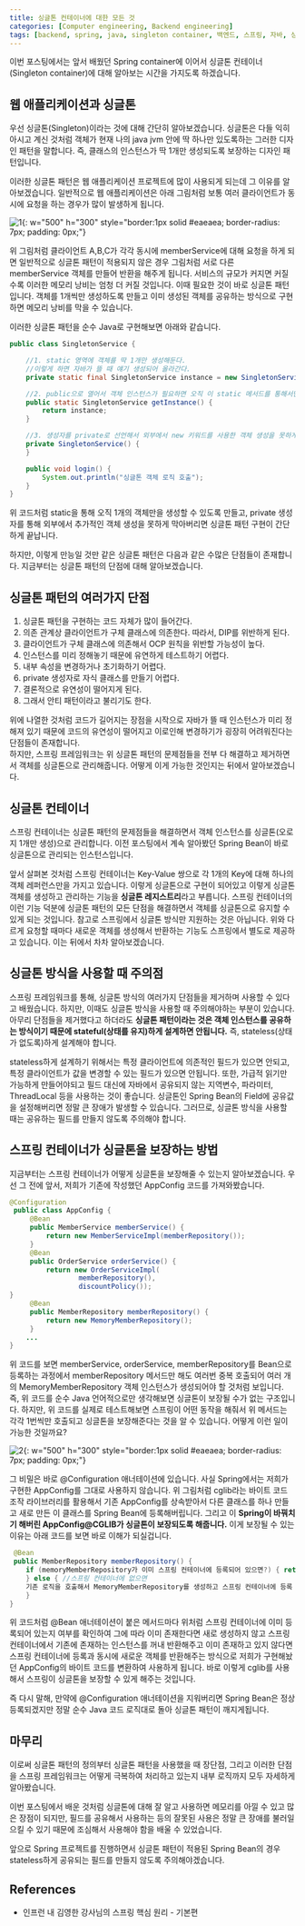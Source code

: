 ```yaml
---
title: 싱글톤 컨테이너에 대한 모든 것
categories: [Computer engineering, Backend engineering]
tags: [backend, spring, java, singleton container, 백엔드, 스프링, 자바, 싱글톤 컨테이너]
---
```


이번 포스팅에서는 앞서 배웠던 Spring container에 이어서 싱글톤 컨테이너(Singleton container)에 대해 알아보는 시간을 가지도록 하겠습니다.

## 웹 애플리케이션과 싱글톤
우선 싱글톤(Singleton)이라는 것에 대해 간단히 알아보겠습니다. 싱글톤은 다들 익히 아시고 계신 것처럼 객체가 현재 나의 java jvm 안에 딱 하나만 있도록하는 그러한 디자인 패턴을 말합니다. 즉, 클래스의 인스턴스가 딱 1개만 생성되도록 보장하는 디자인 패턴입니다.    
    
이러한 싱글톤 패턴은 웹 애플리케이션 프로젝트에 많이 사용되게 되는데 그 이유를 알아보겠습니다. 일반적으로 웹 애플리케이션은 아래 그림처럼 보통 여러 클라이언트가 동시에 요청을 하는 경우가 많이 발생하게 됩니다. 

![1](/assets/img/singleton-container/1.png){: w="500" h="300" style="border:1px solid #eaeaea; border-radius: 7px; padding: 0px;"}

위 그림처럼 클라이언트 A,B,C가 각각 동시에 memberService에 대해 요청을 하게 되면 일반적으로 싱글톤 패턴이 적용되지 않은 경우 그림처럼 서로 다른 memberService 객체를 만들어 반환을 해주게 됩니다. 서비스의 규모가 커지면 커질수록 이러한 메모리 낭비는 엄청 더 커질 것입니다. 이때 필요한 것이 바로 싱글톤 패턴입니다. 객체를 1개씩만 생성하도록 만들고 이미 생성된 객체를 공유하는 방식으로 구현하면 메모리 낭비를 막을 수 있습니다.   
   
이러한 싱글톤 패턴을 순수 Java로 구현해보면 아래와 같습니다.

```java
public class SingletonService {

    //1. static 영역에 객체를 딱 1개만 생성해둔다.
    //이렇게 하면 자바가 뜰 때 얘기 생성되어 올라간다.
    private static final SingletonService instance = new SingletonService();

    //2. public으로 열어서 객체 인스턴스가 필요하면 오직 이 static 메서드를 통해서만 조회하도록 허용한다.
    public static SingletonService getInstance() {
        return instance;
    }

    //3. 생성자를 private로 선언해서 외부에서 new 키워드를 사용한 객체 생성을 못하게 막아버린다.
    private SingletonService() {
    }

    public void login() {
        System.out.println("싱글톤 객체 로직 호출");
    }
}
```

위 코드처럼 static을 통해 오직 1개의 객체만을 생성할 수 있도록 만들고, private 생성자를 통해 외부에서 추가적인 객체 생성을 못하게 막아버리면 싱글톤 패턴 구현이 간단하게 끝납니다.   
   
하지만, 이렇게 만능일 것만 같은 싱글톤 패턴은 다음과 같은 수많은 단점들이 존재합니다. 지금부터는 싱글톤 패턴의 단점에 대해 알아보겠습니다.

## 싱글톤 패턴의 여러가지 단점
1. 싱글톤 패턴을 구현하는 코드 자체가 많이 들어간다.
2. 의존 관계상 클라이언트가 구체 클래스에 의존한다. 따라서, DIP를 위반하게 된다.
3. 클라이언트가 구체 클래스에 의존해서 OCP 원칙을 위반할 가능성이 높다.
4. 인스턴스를 미리 정해놓기 때문에 유연하게 테스트하기 어렵다.
5. 내부 속성을 변경하거나 초기화하기 어렵다.
6. private 생성자로 자식 클래스를 만들기 어렵다.
7. 결론적으로 유연성이 떨어지게 된다.
8. 그래서 안티 패턴이라고 불리기도 한다.

위에 나열한 것처럼 코드가 길어지는 장점을 시작으로 자바가 뜰 때 인스턴스가 미리 정해져 있기 때문에 코드의 유연성이 떨어지고 이로인해 변경하기가 굉장히 어려워진다는 단점들이 존재합니다.   
하지만, 스프링 프레임워크는 위 싱글톤 패턴의 문제점들을 전부 다 해결하고 제거하면서 객체를 싱글톤으로 관리해줍니다. 어떻게 이게 가능한 것인지는 뒤에서 알아보겠습니다.

## 싱글톤 컨테이너
스프링 컨테이너는 싱글톤 패턴의 문제점들을 해결하면서 객체 인스턴스를 싱글톤(오로지 1개만 생성)으로 관리합니다. 이전 포스팅에서 계속 알아봤던 Spring Bean이 바로 싱글톤으로 관리되는 인스턴스입니다.   
    
앞서 살펴본 것처럼 스프링 컨테이너는 Key-Value 쌍으로 각 1개의 Key에 대해 하나의 객체 레퍼런스만을 가지고 있습니다. 이렇게 싱글톤으로 구현이 되어있고 이렇게 싱글톤 객체를 생성하고 관리하는 기능을 **싱글톤 레지스트리**라고 부릅니다.  스프링 컨테이너의 이런 기능 덕분에 싱글톤 패턴의 모든 단점을 해결하면서 객체를 싱글톤으로 유지할 수 있게 되는 것입니다. 참고로 스프링에서 싱글톤 방식만 지원하는 것은 아닙니다. 위와 다르게 요청할 때마다 새로운 객체를 생성해서 반환하는 기능도 스프링에서 별도로 제공하고 있습니다. 이는 뒤에서 차차 알아보겠습니다.   
    

## 싱글톤 방식을 사용할 때 주의점
스프링 프레임워크를 통해, 싱글톤 방식의 여러가지 단점들을 제거하며 사용할 수 있다고 배웠습니다. 하지만, 이때도 싱글톤 방식을 사용할 때 주의해야하는 부분이 있습니다. 아무리 단점들을 제거했다고 하더라도 **싱글톤 패턴이라는 것은 객체 인스턴스를 공유하는 방식이기 때문에 stateful(상태를 유지)하게 설계하면 안됩니다.** 즉, stateless(상태가 없도록)하게 설계해야 합니다.   
   
stateless하게 설계하기 위해서는 특정 클라이언트에 의존적인 필드가 있으면 안되고, 특정 클라이언트가 값을 변경할 수 있는 필드가 있으면 안됩니다. 또한, 가급적 읽기만 가능하게 만들어야되고 필드 대신에 자바에서 공유되지 않는 지역변수, 파라미터, ThreadLocal 등을 사용하는 것이 좋습니다. 싱글톤인 Spring Bean의 Field에 공유값을 설정해버리면 정말 큰 장애가 발생할 수 있습니다. 그러므로, 싱글톤 방식을 사용할 때는 공유하는 필드를 만들지 않도록 주의해야 합니다.

## 스프링 컨테이너가 싱글톤을 보장하는 방법
지금부터는 스프링 컨테이너가 어떻게 싱글톤을 보장해줄 수 있는지 알아보겠습니다. 우선 그 전에 앞서, 저희가 기존에 작성했던 AppConfig 코드를 가져와봤습니다.
```java
@Configuration
 public class AppConfig {
     @Bean
     public MemberService memberService() {
         return new MemberServiceImpl(memberRepository());
     }
     @Bean
     public OrderService orderService() {
         return new OrderServiceImpl(
                 memberRepository(),
                 discountPolicy());
}
     @Bean
     public MemberRepository memberRepository() {
         return new MemoryMemberRepository();
     }     
    ... 
}
```

위 코드를 보면 memberService, orderService, memberRepository를 Bean으로 등록하는 과정에서 memberRepository 메서드만 해도 여러번 중복 호출되어 여러 개의 MemoryMemberRepository 객체 인스턴스가 생성되어야 할 것처럼 보입니다. 즉, 위 코드를 순수 Java 언어적으로만 생각해보면 싱글톤이 보장될 수가 없는 구조입니다. 하지만, 위 코드를 실제로 테스트해보면 스프링이 어떤 동작을 해줘서 위 메서드는 각각 1번씩만 호출되고 싱글톤을 보장해준다는 것을 알 수 있습니다. 어떻게 이런 일이 가능한 것일까요?   
   

![2](/assets/img/singleton-container/2.png){: w="500" h="300" style="border:1px solid #eaeaea; border-radius: 7px; padding: 0px;"}

그 비밀은 바로 @Configuration 애너테이션에 있습니다. 사실 Spring에서는 저희가 구현한 AppConfig를 그대로 사용하지 않습니다. 위 그림처럼 cglib라는 바이트 코드 조작 라이브러리를 활용해서 기존 AppConfig를 상속받아서 다른 클래스를 하나 만들고 새로 만든 이 클래스를 Spring Bean에 등록해버립니다. 그리고 이 **Spring이 바꿔치기 해버린 AppConfig@CGLIB가 싱글톤이 보장되도록 해줍니다.** 이게 보장될 수 있는 이유는 아래 코드를 보면 바로 이해가 되실겁니다.

```java
 @Bean
 public MemberRepository memberRepository() {
    if (memoryMemberRepository가 이미 스프링 컨테이너에 등록되어 있으면?) { return 스프링 컨테이너에서 찾아서 반환;
    } else { //스프링 컨테이너에 없으면
    기존 로직을 호출해서 MemoryMemberRepository를 생성하고 스프링 컨테이너에 등록 return 반환
    }
}
```

위 코드처럼 @Bean 애너테이션이 붙은 메서드마다 위처럼 스프링 컨테이너에 이미 등록되어 있는지 여부를 확인하여 그에 따라 이미 존재한다면 새로 생성하지 않고 스프링 컨테이너에서 기존에 존재하는 인스턴스를 꺼내 반환해주고 이미 존재하고 있지 않다면 스프링 컨테이너에 등록과 동시에 새로운 객체를 반환해주는 방식으로 저희가 구현해놨던 AppConfig의 바이트 코드를 변환하여 사용하게 됩니다. 바로 이렇게 cglib를 사용해서 스프링이 싱글톤을 보장할 수 있게 해주는 것입니다.   
   
즉 다시 말해, 만약에 @Configuration 애너테이션을 지워버리면 Spring Bean은 정상 등록되겠지만 정말 순수 Java 코드 로직대로 돌아 싱글톤 패턴이 깨지게됩니다.

## 마무리
이로써 싱글톤 패턴의 정의부터 싱글톤 패턴을 사용했을 때 장단점, 그리고 이러한 단점을 스프링 프레임워크는 어떻게 극복하여 처리하고 있는지 내부 로직까지 모두 자세하게 알아봤습니다.   
    
이번 포스팅에서 배운 것처럼 싱글톤에 대해 잘 알고 사용하면 메모리를 아낄 수 있고 많은 장점이 되지만, 필드를 공유해서 사용하는 등의 잘못된 사용은 정말 큰 장애를 불러일으킬 수 있기 때문에 조심해서 사용해야 함을 배울 수 있었습니다.    
    
앞으로 Spring 프로젝트를 진행하면서 싱글톤 패턴이 적용된 Spring Bean의 경우 stateless하게 공유되는 필드를 만들지 않도록 주의해야겠습니다.

## References
* 인프런 내 김영한 강사님의 스프링 핵심 원리 - 기본편